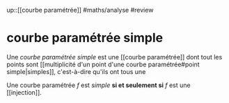 up::[[courbe paramétrée]]
#maths/analyse #review 
# courbe paramétrée simple
Une _courbe paramétrée simple_ est une [[courbe paramétrée]] dont tout les points sont [[multiplicité d'un point d'une courbe paramétrée#point simple|simples]], c'est-à-dire qu'ils ont tous une 

Une courbe paramétrée $f$ est _simple_ **si et seulement si** $f$ est une [[injection]].

